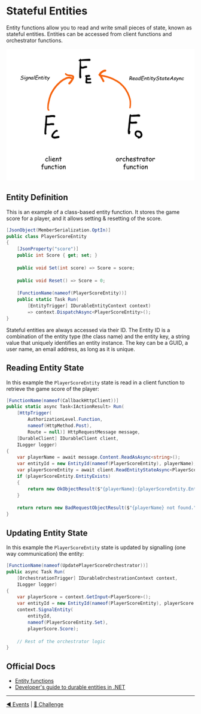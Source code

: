 # Stateful Entities

Entity functions allow you to read and write small pieces of state, known as stateful entities. Entities can be accessed from client functions and orchestrator functions.

![Stateful Entities](../diagrams/stateful_entities.png)

## Entity Definition

This is an example of a class-based entity function. It stores the game score for a player, and it allows setting & resetting of the score.

```csharp
[JsonObject(MemberSerialization.OptIn)]
public class PlayerScoreEntity
{
    [JsonProperty("score")]
    public int Score { get; set; }
    
    public void Set(int score) => Score = score;
    
    public void Reset() => Score = 0;
    
    [FunctionName(nameof(PlayerScoreEntity))]
    public static Task Run(
        [EntityTrigger] IDurableEntityContext context)
        => context.DispatchAsync<PlayerScoreEntity>();
}
```

Stateful entities are always accessed via their ID. The Entity ID is a combination of the entity type (the class name) and the entity key, a string value that uniquely identifies an entity instance. The key can be a GUID, a user name, an email address, as long as it is unique.

## Reading Entity State

In this example the `PlayerScoreEntity` state is read in a client function to retrieve the game score of the player:

```csharp
[FunctionName(nameof(CallbackHttpClient))]
public static async Task<IActionResult> Run(
    [HttpTrigger(
        AuthorizationLevel.Function,
        nameof(HttpMethod.Post),
        Route = null)] HttpRequestMessage message,
    [DurableClient] IDurableClient client,
    ILogger logger)
{
    var playerName = await message.Content.ReadAsAsync<string>();
    var entityId = new EntityId(nameof(PlayerScoreEntity), playerName);
    var playerScoreEntity = await client.ReadEntityStateAsync<PlayerScoreEntity>(entityId);
    if (playerScoreEntity.EntityExists)
    {
        return new OkObjectResult($"{playerName}:{playerScoreEntity.EntityState.Score}");
    }
    
    return return new BadRequestObjectResult($"{playerName} not found.");
}
```

## Updating Entity State

In this example the `PlayerScoreEntity` state is updated by signalling (one way communication) the entity:

```csharp
[FunctionName(nameof(UpdatePlayerScoreOrchestrator))]
public async Task Run(
    [OrchestrationTrigger] IDurableOrchestrationContext context,
    ILogger logger)
{
    var playerScore = context.GetInput<PlayerScore>();
    var entityId = new EntityId(nameof(PlayerScoreEntity), playerScore.Name);
    context.SignalEntity(
        entityId,
        nameof(PlayerScoreEntity.Set),
        playerScore.Score);

    // Rest of the orchestrator logic
}
```

## Official Docs

- [Entity functions](https://docs.microsoft.com/en-us/azure/azure-functions/durable/durable-functions-entities?tabs=csharp)
- [Developer's guide to durable entities in .NET](https://docs.microsoft.com/en-us/azure/azure-functions/durable/durable-functions-dotnet-entities)

---
[◀ Events](events.md) | [🔼 Challenge](notifysupport.md)
